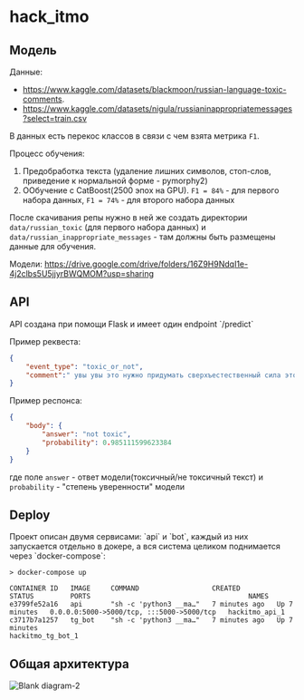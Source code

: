 # hack_itmo


<h2>Модель</h2>

Данные:
- https://www.kaggle.com/datasets/blackmoon/russian-language-toxic-comments.
- https://www.kaggle.com/datasets/nigula/russianinappropriatemessages?select=train.csv

В данных есть перекос классов в связи с чем взята метрика `F1`.

Процесс обучения:
1. Предобработка текста (удаление лишних символов, стоп-слов, приведение к нормальной форме - pymorphy2)
2. ООбучение с CatBoost(2500 эпох на GPU). `F1 = 84%` - для первого набора данных, `F1 = 74%` - для второго набора данных

После скачивания репы нужно в ней же создать директории `data/russian_toxic` (для первого набора данных) и `data/russian_inappropriate_messages` - там должны быть размещены данные для обучения.

Модели: https://drive.google.com/drive/folders/16Z9H9NdqI1e-4j2clbs5U5jjyrBWQMOM?usp=sharing 

<h2>API</h2>
API создана при помощи Flask и имеет один endpoint `/predict`

Пример реквеста:
```json
{
    "event_type": "toxic_or_not",
    "comment":" увы увы это нужно придумать сверхъестественный сила это нужно минимум знать сила сверхъестественный вон африка верить сделать вышка пальма посадить человек наушник кокос несомненно прилететь великий дух сбросить небо парашют груз консервы белый это работать значит получиться сила характерный вполне реальный называться ввс сша отношение культ карго вполне мистический ритуализировать"
}
```


Пример респонса:
```json
{
    "body": {
        "answer": "not toxic",
        "probability": 0.985111599623384
    }
}
```
где поле `answer` - ответ модели(токсичный/не токсичный текст) и `probability` - "степень уверенности" модели


<h2>Deploy</h2>
Проект описан двумя сервисами: `api` и `bot`, каждый из них запускается отдельно в докере, а вся система целиком поднимается через `docker-compose`:

```
> docker-compose up

CONTAINER ID   IMAGE     COMMAND                  CREATED         STATUS         PORTS                                       NAMES
e3799fe52a16   api       "sh -c 'python3 __ma…"   7 minutes ago   Up 7 minutes   0.0.0.0:5000->5000/tcp, :::5000->5000/tcp   hackitmo_api_1
c3717b7a1257   tg_bot    "sh -c 'python3 __ma…"   7 minutes ago   Up 7 minutes                                               hackitmo_tg_bot_1

```

<h2>Общая архитектура</h2>

![Blank diagram-2](https://user-images.githubusercontent.com/48191103/194870985-e313bed2-5dc2-4d5c-b9d2-e3a4467f5790.png)

